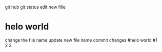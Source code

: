 git hub
git status
edit new fille
# helo world
change the file name
 update new file name
 commit changes
#helo world
#1
2
3
